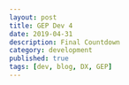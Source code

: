 ```yaml
---
layout: post
title: GEP Dev 4
date: 2019-04-31
description: Final Countdown
category: development
published: true
tags: [dev, blog, DX, GEP]
---
```


